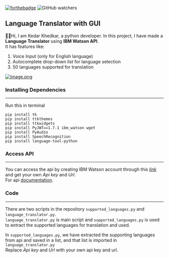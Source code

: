 [![forthebadge](https://forthebadge.com/images/badges/made-with-python.svg)](https://forthebadge.com) ![GitHub watchers](https://img.shields.io/github/watchers/Kedar-Khedkar/Language-Translator-?style=for-the-badge)

## Language Translator with GUI

🙋‍♂️Hi, I am Kedar Khedkar, a python developer.
In this project, I have made a **Language Translator** using **IBM Watson API**.<br>
It has features like:<br>
1. Voice Input (only for English language)
2. Autocomplete drop-down list for language selection
3. 50 languages supported for translation

[![image.png](https://i.postimg.cc/3RCrSJNV/image.png)](https://postimg.cc/9R0jz2GY)
### Installing Dependencies
*********
Run this in terminal<br>

`pip install tk`<br>
`pip install ttkthemes`<br>
`pip install ttkwidgets`<br>
`pip install PyJWT==1.7.1 ibm_watson wget`<br>
`pip install PyAudio`<br>
`pip install SpeechRecognition`<br>
`pip install language-tool-python`<br>

### Access API
***********
You can access the api by creating IBM Watson account through this *[link](https://ibm.co/3vMLNJQ)* and get your own *Api key* and *Url*. <br>
For api [documentation](https://cloud.ibm.com/apidocs/language-translator?code=python#translate).

### Code
**********
There are two scripts in the repository `supported_languages.py` and `language_translator.py`.<br>
`language_translator.py` is main script and `supported_languages.py` is used to extract the supported languages for translation and used.

In `supported_languages.py`, we have extracted the supporting languages from api and saved in a list, and that list is imported in `language_translator.py`<br>
Replace *Api key* and *Url* with your own api key and url.
